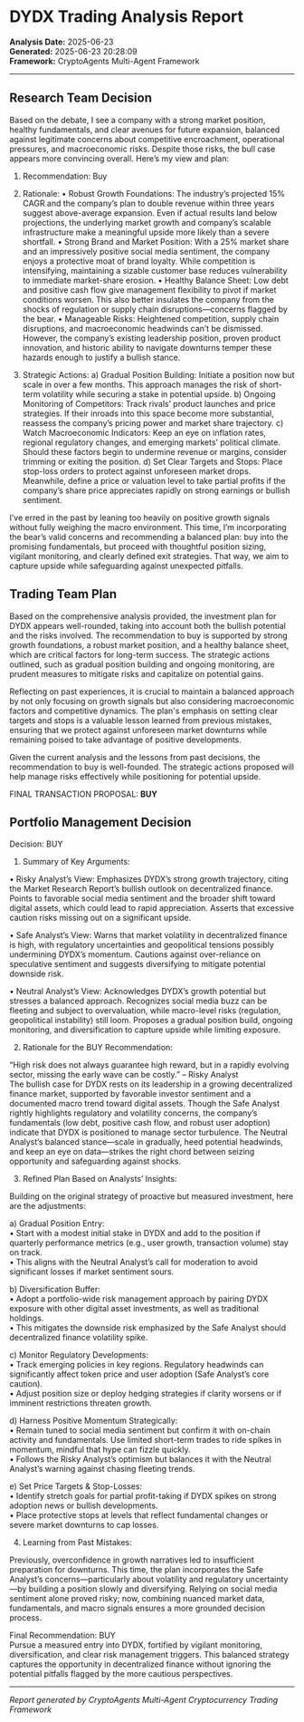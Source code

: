 # DYDX Trading Analysis Report

**Analysis Date:** 2025-06-23  
**Generated:** 2025-06-23 20:28:09  
**Framework:** CryptoAgents Multi-Agent Framework  

---

## Research Team Decision

Based on the debate, I see a company with a strong market position, healthy fundamentals, and clear avenues for future expansion, balanced against legitimate concerns about competitive encroachment, operational pressures, and macroeconomic risks. Despite those risks, the bull case appears more convincing overall. Here’s my view and plan:

1) Recommendation: Buy

2) Rationale:
   • Robust Growth Foundations: The industry’s projected 15% CAGR and the company’s plan to double revenue within three years suggest above-average expansion. Even if actual results land below projections, the underlying market growth and company’s scalable infrastructure make a meaningful upside more likely than a severe shortfall.
   • Strong Brand and Market Position: With a 25% market share and an impressively positive social media sentiment, the company enjoys a protective moat of brand loyalty. While competition is intensifying, maintaining a sizable customer base reduces vulnerability to immediate market-share erosion.
   • Healthy Balance Sheet: Low debt and positive cash flow give management flexibility to pivot if market conditions worsen. This also better insulates the company from the shocks of regulation or supply chain disruptions—concerns flagged by the bear.
   • Manageable Risks: Heightened competition, supply chain disruptions, and macroeconomic headwinds can’t be dismissed. However, the company’s existing leadership position, proven product innovation, and historic ability to navigate downturns temper these hazards enough to justify a bullish stance.

3) Strategic Actions:
   a) Gradual Position Building: Initiate a position now but scale in over a few months. This approach manages the risk of short-term volatility while securing a stake in potential upside.
   b) Ongoing Monitoring of Competitors: Track rivals’ product launches and price strategies. If their inroads into this space become more substantial, reassess the company’s pricing power and market share trajectory.
   c) Watch Macroeconomic Indicators: Keep an eye on inflation rates, regional regulatory changes, and emerging markets’ political climate. Should these factors begin to undermine revenue or margins, consider trimming or exiting the position.
   d) Set Clear Targets and Stops: Place stop-loss orders to protect against unforeseen market drops. Meanwhile, define a price or valuation level to take partial profits if the company’s share price appreciates rapidly on strong earnings or bullish sentiment.

I’ve erred in the past by leaning too heavily on positive growth signals without fully weighing the macro environment. This time, I’m incorporating the bear’s valid concerns and recommending a balanced plan: buy into the promising fundamentals, but proceed with thoughtful position sizing, vigilant monitoring, and clearly defined exit strategies. That way, we aim to capture upside while safeguarding against unexpected pitfalls.

## Trading Team Plan

Based on the comprehensive analysis provided, the investment plan for DYDX appears well-rounded, taking into account both the bullish potential and the risks involved. The recommendation to buy is supported by strong growth foundations, a robust market position, and a healthy balance sheet, which are critical factors for long-term success. The strategic actions outlined, such as gradual position building and ongoing monitoring, are prudent measures to mitigate risks and capitalize on potential gains.

Reflecting on past experiences, it is crucial to maintain a balanced approach by not only focusing on growth signals but also considering macroeconomic factors and competitive dynamics. The plan's emphasis on setting clear targets and stops is a valuable lesson learned from previous mistakes, ensuring that we protect against unforeseen market downturns while remaining poised to take advantage of positive developments.

Given the current analysis and the lessons from past decisions, the recommendation to buy is well-founded. The strategic actions proposed will help manage risks effectively while positioning for potential upside.

FINAL TRANSACTION PROPOSAL: **BUY**

## Portfolio Management Decision

Decision: BUY

1) Summary of Key Arguments:

• Risky Analyst’s View: Emphasizes DYDX’s strong growth trajectory, citing the Market Research Report’s bullish outlook on decentralized finance. Points to favorable social media sentiment and the broader shift toward digital assets, which could lead to rapid appreciation. Asserts that excessive caution risks missing out on a significant upside.

• Safe Analyst’s View: Warns that market volatility in decentralized finance is high, with regulatory uncertainties and geopolitical tensions possibly undermining DYDX’s momentum. Cautions against over-reliance on speculative sentiment and suggests diversifying to mitigate potential downside risk.

• Neutral Analyst’s View: Acknowledges DYDX’s growth potential but stresses a balanced approach. Recognizes social media buzz can be fleeting and subject to overvaluation, while macro-level risks (regulation, geopolitical instability) still loom. Proposes a gradual position build, ongoing monitoring, and diversification to capture upside while limiting exposure.

2) Rationale for the BUY Recommendation:

“High risk does not always guarantee high reward, but in a rapidly evolving sector, missing the early wave can be costly.” – Risky Analyst  
The bullish case for DYDX rests on its leadership in a growing decentralized finance market, supported by favorable investor sentiment and a documented macro trend toward digital assets. Though the Safe Analyst rightly highlights regulatory and volatility concerns, the company’s fundamentals (low debt, positive cash flow, and robust user adoption) indicate that DYDX is positioned to manage sector turbulence. The Neutral Analyst’s balanced stance—scale in gradually, heed potential headwinds, and keep an eye on data—strikes the right chord between seizing opportunity and safeguarding against shocks.

3) Refined Plan Based on Analysts’ Insights:

Building on the original strategy of proactive but measured investment, here are the adjustments:

a) Gradual Position Entry:  
   • Start with a modest initial stake in DYDX and add to the position if quarterly performance metrics (e.g., user growth, transaction volume) stay on track.  
   • This aligns with the Neutral Analyst’s call for moderation to avoid significant losses if market sentiment sours.

b) Diversification Buffer:  
   • Adopt a portfolio-wide risk management approach by pairing DYDX exposure with other digital asset investments, as well as traditional holdings.  
   • This mitigates the downside risk emphasized by the Safe Analyst should decentralized finance volatility spike.

c) Monitor Regulatory Developments:  
   • Track emerging policies in key regions. Regulatory headwinds can significantly affect token price and user adoption (Safe Analyst’s core caution).  
   • Adjust position size or deploy hedging strategies if clarity worsens or if imminent restrictions threaten growth.

d) Harness Positive Momentum Strategically:  
   • Remain tuned to social media sentiment but confirm it with on-chain activity and fundamentals. Use limited short-term trades to ride spikes in momentum, mindful that hype can fizzle quickly.  
   • Follows the Risky Analyst’s optimism but balances it with the Neutral Analyst’s warning against chasing fleeting trends.

e) Set Price Targets & Stop-Losses:  
   • Identify stretch goals for partial profit-taking if DYDX spikes on strong adoption news or bullish developments.  
   • Place protective stops at levels that reflect fundamental changes or severe market downturns to cap losses.

4) Learning from Past Mistakes:

Previously, overconfidence in growth narratives led to insufficient preparation for downturns. This time, the plan incorporates the Safe Analyst’s concerns—particularly about volatility and regulatory uncertainty—by building a position slowly and diversifying. Relying on social media sentiment alone proved risky; now, combining nuanced market data, fundamentals, and macro signals ensures a more grounded decision process.

Final Recommendation: BUY  
Pursue a measured entry into DYDX, fortified by vigilant monitoring, diversification, and clear risk management triggers. This balanced strategy captures the opportunity in decentralized finance without ignoring the potential pitfalls flagged by the more cautious perspectives.

---

*Report generated by CryptoAgents Multi-Agent Cryptocurrency Trading Framework*
